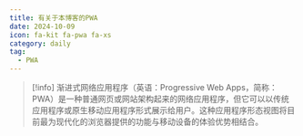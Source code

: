 ```yaml
---
title: 有关于本博客的PWA
date: 2024-10-09
icon: fa-kit fa-pwa fa-xs
category: daily
tag:
  - PWA
---
```


<!-- markdownlint-disable MD028 -->

<!-- > [!warning] 
> 因为目前在快速迭代中，PWA暂时关闭，等待后续开发完成后再开启。  -->

> [!info] 
> 渐进式网络应用程序（英语：Progressive Web Apps，简称：PWA）是一种普通网页或网站架构起来的网络应用程序，但它可以以传统应用程序或原生移动应用程序形式展示给用户。这种应用程序形态视图将目前最为现代化的浏览器提供的功能与移动设备的体验优势相结合。 

<!-- markdownlint-enable MD028 -->

<PwaCheck />